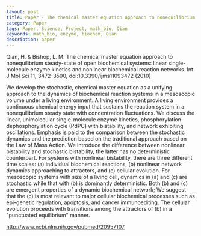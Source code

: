 ```yaml
---
layout: post
title: Paper - The chemical master equation approach to nonequilibrium steady-state of open biochemical systems
category: Paper
tags: Paper, Science, Project, math_bio, Qian
keywords: math_bio, enzyme, biochem, Qian
description: paper
---
```

Qian, H. & Bishop, L. M. The chemical master equation approach to nonequilibrium steady-state of open biochemical systems: linear single-molecule enzyme kinetics and nonlinear biochemical reaction networks. Int J Mol Sci 11, 3472-3500, doi:10.3390/ijms11093472 (2010)

We develop the stochastic, chemical master equation as a unifying approach to the dynamics of biochemical reaction systems in a mesoscopic volume under a living environment. A living environment provides a continuous chemical energy input that sustains the reaction system in a nonequilibrium steady state with concentration fluctuations. We discuss the linear, unimolecular single-molecule enzyme kinetics, phosphorylation-dephosphorylation cycle (PdPC) with bistability, and network exhibiting oscillations. Emphasis is paid to the comparison between the stochastic dynamics and the prediction based on the traditional approach based on the Law of Mass Action. We introduce the difference between nonlinear bistability and stochastic bistability, the latter has no deterministic counterpart. For systems with nonlinear bistability, there are three different time scales: (a) individual biochemical reactions, (b) nonlinear network dynamics approaching to attractors, and (c) cellular evolution. For mesoscopic systems with size of a living cell, dynamics in (a) and (c) are stochastic while that with (b) is dominantly deterministic. Both (b) and (c) are emergent properties of a dynamic biochemical network; We suggest that the (c) is most relevant to major cellular biochemical processes such as epi-genetic regulation, apoptosis, and cancer immunoediting. The cellular evolution proceeds with transitions among the attractors of (b) in a "punctuated equilibrium" manner.

<http://www.ncbi.nlm.nih.gov/pubmed/20957107>